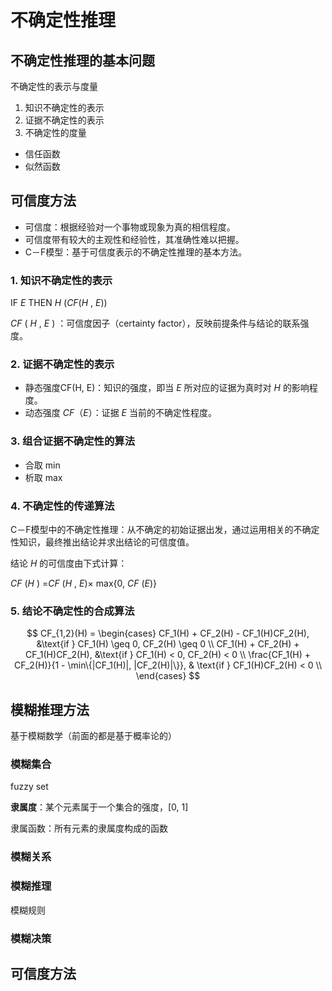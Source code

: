 # 不确定性推理

## 不确定性推理的基本问题

不确定性的表示与度量

1. 知识不确定性的表示
2. 证据不确定性的表示
3. 不确定性的度量

- 信任函数
- 似然函数

## 可信度方法

- 可信度：根据经验对一个事物或现象为真的相信程度。
- 可信度带有较大的主观性和经验性，其准确性难以把握。
- C－F模型：基于可信度表示的不确定性推理的基本方法。

### **1.** 知识不确定性的表示

IF *E* THEN *H* (*CF*(*H* , *E*))

*CF* ( *H* , *E* ) ：可信度因子（certainty factor），反映前提条件与结论的联系强度。

### **2.** 证据不确定性的表示

- 静态强度CF(H, E)：知识的强度，即当 *E* 所对应的证据为真时对 *H* 的影响程度。
- 动态强度 *CF*（*E*）：证据 *E* 当前的不确定性程度。

### **3.** 组合证据不确定性的算法

- 合取 min
- 析取 max

### **4.** 不确定性的传递算法

C－F模型中的不确定性推理：从不确定的初始证据出发，通过运用相关的不确定性知识，最终推出结论并求出结论的可信度值。

结论 *H* 的可信度由下式计算：

*CF* (*H* ) =*CF* (*H* , *E*)× max{0, *CF* (*E*)}

### **5.** 结论不确定性的合成算法

$$
CF_{1,2}(H) = 
\begin{cases} 
CF_1(H) + CF_2(H) - CF_1(H)CF_2(H), &\text{if } CF_1(H) \geq 0, CF_2(H) \geq 0  \\
CF_1(H) + CF_2(H) + CF_1(H)CF_2(H), &\text{if } CF_1(H) < 0, CF_2(H) < 0   \\
\frac{CF_1(H) + CF_2(H)}{1 - \min\{|CF_1(H)|, |CF_2(H)|\}}, & \text{if } CF_1(H)CF_2(H) < 0 \\
\end{cases}
$$



## 模糊推理方法

基于模糊数学（前面的都是基于概率论的）

### 模糊集合

fuzzy set

**隶属度**：某个元素属于一个集合的强度，[0, 1]

隶属函数：所有元素的隶属度构成的函数

### 模糊关系

### 模糊推理

模糊规则

### 模糊决策

## 可信度方法

